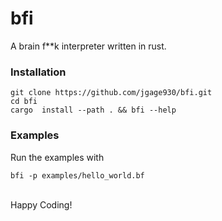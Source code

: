 # bfi
 A brain f\*\*k interpreter written in rust.

### Installation
```
git clone https://github.com/jgage930/bfi.git
cd bfi
cargo  install --path . && bfi --help 
```

### Examples
Run the examples with
```
bfi -p examples/hello_world.bf
```
\
Happy Coding!
